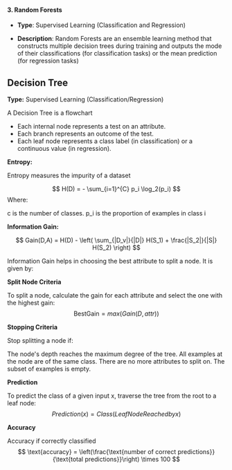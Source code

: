 #### 3. **Random Forests**

- **Type**: Supervised Learning (Classification and Regression)
  
- **Description**: Random Forests are an ensemble learning method that constructs multiple decision trees during training and outputs the mode of their classifications (for classification tasks) or the mean prediction (for regression tasks)

## Decision Tree

**Type:** Supervised Learning (Classification/Regression)

A Decision Tree is a flowchart
- Each internal node represents a test on an attribute.
- Each branch represents an outcome of the test.
- Each leaf node represents a class label (in classification) or a continuous value (in regression).


**Entropy:**

Entropy measures the impurity of a dataset

$$
H(D) = - \sum_{i=1}^{C} p_i \log_2(p_i)
$$
Where:

c is the number of classes.
p_i is the proportion of examples in class i

**Information Gain:**

$$
Gain(D,A) = H(D) - \left( \sum_{|D_v|}{|D|} H(S_1) + \frac{|S_2|}{|S|} H(S_2) \right)
$$


Information Gain helps in choosing the best attribute to split a node. It is given by:


  
**Split Node Criteria**

To split a node, calculate the gain for each attribute and select the one with the highest gain:
$$
\text{BestGain} = max(Gain(D, attr))
$$

**Stopping Criteria**

Stop splitting a node if:

The node's depth reaches the maximum degree of the tree.
All examples at the node are of the same class.
There are no more attributes to split on.
The subset of examples is empty.

**Prediction**

To predict the class of a given input x, traverse the tree from the root to a leaf node:
$$
Prediction(x)= Class(LeafNodeReachedbyx)$$


**Accuracy**

Accuracy if correctly classified 
$$
\text{accuracy} = \left(\frac{\text{number of correct predictions}}{\text{total predictions}}\right) \times 100
$$

